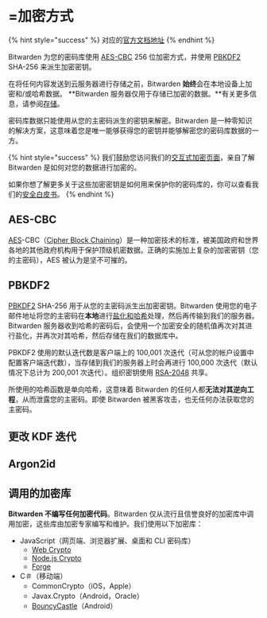 # =加密方式

{% hint style="success" %}
对应的[官方文档地址](https://bitwarden.com/help/article/what-encryption-is-used/)
{% endhint %}

Bitwarden 为您的密码库使用 [AES-CBC](encryption.md#aes-cbc) 256 位加密方式，并使用 [PBKDF2](encryption.md#pbkdf2) SHA-256 来派生加密密钥。

在将任何内容发送到云服务器进行存储之前，Bitwarden **始终**会在本地设备上加密和/或哈希数据。 **Bitwarden 服务器仅用于存储已加密的数据。**有关更多信息，请参阅[存储](storage.md)。

密码库数据只能使用从您的主密码派生的密钥来解密。Bitwarden 是一种零知识的解决方案，这意味着您是唯一能够获得您的密钥并能够解密您的密码库数据的一方。

{% hint style="success" %}
我们鼓励您访问我们的[交互式加密页面](https://bitwarden.com/help/crypto.html)，亲自了解 Bitwarden 是如何对您的数据进行加密的。

如果你想了解更多关于这些加密密钥是如何用来保护你的密码库的，你可以查看我们的[安全白皮书](https://bitwarden.com/images/resources/security-white-paper-download.pdf)。
{% endhint %}

## AES-CBC

[AES](https://en.wikipedia.org/wiki/Advanced\_Encryption\_Standard)-CBC（[Cipher Block Chaining](https://en.wikipedia.org/wiki/Block\_cipher\_mode\_of\_operation#Cipher\_block\_chaining\_\(CBC\))）是一种加密技术的标准，被美国政府和世界各地的其他政府机构用于保护顶级机密数据。正确的实施加上复杂的加密密钥（您的主密码），AES 被认为是坚不可摧的。

## PBKDF2

[PBKDF2](https://en.wikipedia.org/wiki/PBKDF2) SHA-256 用于从您的主密码派生出加密密钥。Bitwarden 使用您的电子邮件地址将您的主密码在**本地**进行[盐化和哈希](https://www.okta.com/blog/2019/03/what-are-salted-passwords-and-password-hashing/)处理，然后再传输到我们的服务器。Bitwarden 服务器收到哈希的密码后，会使用一个加密安全的随机值再次对其进行盐化，并再次对其哈希，然后存储在我们的数据库中。

PBKDF2 使用的默认迭代数是客户端上的 100,001 次迭代（可从您的帐户设置中配置客户端迭代数），当存储到我们的服务器上时会再进行 100,000 次迭代（默认情况下总计为 200,001 次迭代）。组织密钥使用 [RSA-2048](https://en.wikipedia.org/wiki/RSA\_numbers#RSA-2048) 共享。

所使用的哈希函数是单向哈希，这意味着 Bitwarden 的任何人都**无法对其逆向工程**，从而泄露您的主密码。即使 Bitwarden 被黑客攻击，也无任何办法获取您的主密码。

## 更改 KDF 迭代 <a href="#changing-kdf-iterations" id="changing-kdf-iterations"></a>

## Argon2id

## 调用的加密库 <a href="#invoked-crypto-libraries" id="invoked-crypto-libraries"></a>

**Bitwarden 不编写任何加密代码**。Bitwarden 仅从流行且信誉良好的加密库中调用加密，这些库由加密专家编写和维护。我们使用以下加密库：

* JavaScript（网页端、浏览器扩展、桌面和 CLI 密码库）
  * [Web Crypto](https://w3c.github.io/webcrypto/Overview.html)
  * [Node.js Crypto](https://nodejs.org/api/crypto.html)
  * [Forge](https://github.com/digitalbazaar/forge)
* C＃（移动端）
  * CommonCrypto（iOS，Apple）
  * Javax.Crypto（Android，Oracle）
  * [BouncyCastle](http://www.bouncycastle.org/csharp/)（Android）
